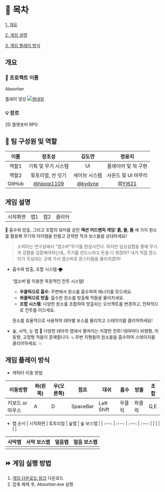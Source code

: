 # 📄 목차
[1. 개요](#개요)

[2. 게임 설명](#게임-설명)

[3. 게임 플레이 방식](#게임-플레이-방식)


## 개요


### 📌 프로젝트 이름

Absorber

플레이 영상
[![썸네일](https://github.com/user-attachments/assets/d79ca6e4-c515-4db6-96f2-cdd817057411)](https://youtu.be/_Qos5GsNZl0)

### 💡 장르
2D 플랫포머 RPG

## **🧑 팀 구성원 및 역할**

| 이름 | 장조성 | 김도연 | 정윤지 |
| :---: | :---: | :---: | :---: |
| 역할1 | 기획 및 무기 시스템 | UI | 플레이어 및 적 구현 |
| 역할2 | 튜토리얼, 씬 잇기 | 세이브 시스템 | 사운드 및 UI 마무리 |
| GitHub | [@hipop1109](https://github.com/hipop1109) | [@kydyne](https://github.com/kydyne) | [@Yj621](https://github.com/Yj621) |
## 게임 설명

| | | | |
| :---: | :---: | :---: | :---: |
| 시작화면 | 맵1 | 맵2 | 클리어 |


🔫 흡수와 방출, 그리고 조합의 묘미를 살린 **액션 어드벤처 게임**! **흙, 물, 돌** 세 가지 원소를 활용해 무기와 아이템을 만들고 강력한 적과 보스들을 상대하세요!

> 소피아는 연구실에서 “앱소버”무기를 완성시킨다. 하지만 임상실험을 통해 무기의 강함을 입증해야하는데,, 무기를 만드느라고 돈을 다 썼잖아? 
내가 직접 몬스터가 득실대는 곳에 가서 앱소버로 몬스터들을 물리치겠어!
> 

- 흡수와 방출, 조합 시스템 🌪️
    
    ‘앱소버’를 이용한 독창적인 전투 시스템!
    
    - **우클릭으로 흡수**: 주변에서 원소를 흡수하여 에너지를 모으세요.
    - **좌클릭으로 방출**: 흡수한 원소를 방출해 적들을 물리치세요.
    - **조합 시스템**: 다양한 원소를 조합하여 방출되는 오브젝트를 변경하고, 전략적으로 전투를 이끄세요.
    
    원소를 효율적으로 사용하여 테마별 보스를 물리치고 스테이지를 클리어하세요!
    

- 숲, 사막, 눈 맵 🗾
다양한 테마의 맵에서 펼쳐지는 치열한 전투! 테마마다 비행형, 이동형, 고정형 적들이 존재합니다. 
ㄴ주변 지형들의 원소들을 흡수하여 스테이지를 클리어하세요. 💥

## 게임 플레이 방식

- 캐릭터 이동 방법

| 이동방향 | 좌(왼쪽) | 우(오른쪽) | 점프 | 대쉬 | 흡수 | 방출 | 조합 |
| --- | --- | --- | --- | --- | --- | --- | --- |
| 키보드 or 마우스 | A | D | SpaceBar | Left Shift | 우클릭 | 좌클릭 | Q,E |

- 맵 순서
| 시작화면 | 튜토리얼 | 숲맵 | 숲 보스맵 |
| :---: | :---: | :---: | :---: |
| | | | |

| 사막맵 | 사막 보스맵 | 얼음맵 | 얼음 보스맵 |
| :---: | :---: | :---: |:---: |
| | | | |


## ⏩ 게임 실행 방법

1. [게임 다운로드 링크](https://drive.google.com/file/d/18ws1ffTyJaJpqFl-DxR1VcavbuPUlok0/view?usp=sharing) 다운로드
2. 압축 해제 후, Absorber.exe 실행
